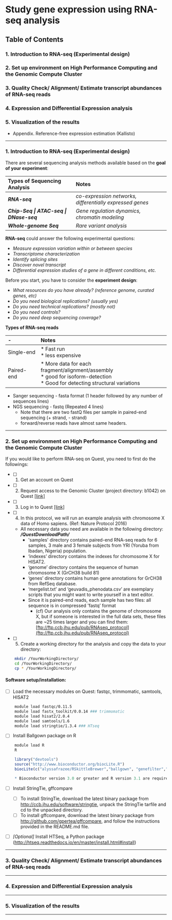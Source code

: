 # Study gene expression using RNA-seq analysis


## Table of Contents
### 1. Introduction to RNA-seq (Experimental design)
### 2. Set up environment on High Performance Computing and the Genomic Compute Cluster 
### 3. Quality Check/ Alignment/ Estimate transcript abundances of RNA-seq reads
### 4. Expression and Differential Expression analysis
### 5. Visualization of the results
* Appendix. Reference-free expression estimation (Kallisto) 

___

### 1. Introduction to RNA-seq (Experimental design)

There are several sequencing analysis methods available based on the **goal of your experiment**:

| Types of Sequencing Analysis | Notes |
| :------------ | :-------------|
|	_**RNA-seq**_ | _co-expression networks, differentially expressed genes_ |
|	_**Chip-Seq \| ATAC-seq \| DNase-seq**_ | _Gene regulation dynamics, chromatin modeling_ |
|	_**Whole-genome Seq**_ | _Rare variant analysis_ |

**RNA-seq** could answer the following experimental questions:
*	_Measure expression variation within or between species_
*	_Transcriptome characterization_ 
*	_Identify splicing sites_
*	_Discover novel transcript_
*	_Differential expression studies of a gene in different conditions, etc._

Before you start, you have to consider the **experiment design**:
*	_What resources do you have already? (reference genome, curated genes, etc)_
*	_Do you need biological replications? (usually yes)_
*	_Do you need technical replications? (mostly not)_
*	_Do you need controls?_
*	_Do you need deep sequencing coverage?_

**Types of RNA-seq reads**

| - | Notes |
| :------------ | :-------------|
| Single-end |* Fast run <br> * less expensive | 
| Paired-end |* More data for each fragment/alignment/assembly <br> * good for isoform-detection <br> * Good for detecting structural variations |
              

* Sanger sequencing - fasta format (1 header followed by any number of sequences lines) 
* NGS sequencing - fastq (Repeated 4 lines) 
    * Note that there are two fastQ files per sample in paired-end sequencing (+ strand, - strand) 
    * forward/reverse reads have almost same headers. 


___
### 2. Set up environment on High Performance Computing and the Genomic Compute Cluster 

If you would like to perform RNA-seq on Quest, you need to first do the followings:

- [ ]	1. Get an account on Quest
- [ ]	2. Request access to the Genomic Cluster (project directory: b1042) on Quest [[link]](https://kb.northwestern.edu/page.php?id=78602) 
- [ ]	3. Log in to Quest [[link]](http://www.it.northwestern.edu/research/user-services/quest/logon.html)
- [ ]	4. In this protocol, we will run an example analysis with chromosome X data of Homo sapiens. (Ref: Nature Protocol 2016) 
    - All necessary data you need are available in the following directory: _**/QuestDownloadPath/**_
      -	'samples' directory contains paired-end RNA-seq reads for 6 samples, 3 male and 3 female subjects from YRI (Yoruba from Ibadan, Nigeria) population. 
      -	‘indexes’ directory contains the indexes for chromosome X for HISAT2. 
      -	‘genome’ directory contains the sequence of human chromosome X (GrCH38 build 81)
      -	‘genes’ directory contains human gene annotations for GrCH38 from RefSeq database. 
      -	‘mergelist.txt’ and ‘geuvadis_phenodata.csv’ are exemplary scripts that you might want to write yourself in a text editor. 
      -	Since it is paired-end reads, each sample has two files: all sequence is in compressed 'fastq' format
        -	(cf) Our analysis only contains the genome of chromosome X, but if someone is interested in the full data sets, these files are ~25 times larger and you can find them: [ftp://ftp.ccb.jhu.edu/pub/RNAseq_protocol](ftp://ftp.ccb.jhu.edu/pub/RNAseq_protocol)
- [ ]	5. Create a working directory for the analysis and copy the data to your directory: 
```bash
	mkdir /YourWorkingDirectory/ 
	cd /YourWorkingDirectory/ 
	cp * /YourWorkingDirectory/ 
```

#### Software setup/installation:
- [ ] Load the necessary modules on Quest: fastqc, trimmomatic, samtools, HISAT2
```bash
	module load fastqc/0.11.5
	module load fastx_toolkit/0.0.14 ### trimmomatic 
	module load hisat2/2.0.4  
	module load samtools/1.6 
	module load stringtie/1.3.4 ### HTseq 
```

- [ ] Install Ballgown package on R 
```bash
	module load R
	R 
```
```R
	library("devtools") 
	source("http://www.bioconductor.org/biocLite.R")
	biocLite(c("alyssafrazee/RSkittleBrewer","ballgown", "genefilter","dplyr","devtools"))

	* Bioconductor version 3.0 or greater and R version 3.1 are required to run this protocol.
```


- [ ] Install StringTie, gffcompare 
    - [ ] To install StringTie, download the latest binary package from http://ccb.jhu.edu/software/stringtie, unpack the StringTie tarfile and cd to the unpacked directory.
    - [ ] To install gffcompare, download the latest binary package from http://github.com/gpertea/gffcompare, and follow the instructions provided in the README.md file.
- [ ] _[Optional]_  Install HTSeq, a Python package (http://htseq.readthedocs.io/en/master/install.html#install)


___
### 3. Quality Check/ Alignment/ Estimate transcript abundances of RNA-seq reads
___
### 4. Expression and Differential Expression analysis
___
### 5. Visualization of the results
___

